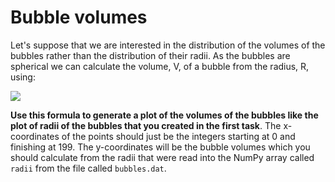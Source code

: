 # Bubble volumes

Let's suppose that we are interested in the distribution of the volumes of the bubbles rather than the distribution of their radii.  As the bubbles are spherical we can calculate the volume, V, of a bubble from the radius, R, using:

![](https://render.githubusercontent.com/render/math?math=V=\frac{4}{3}\pi\R^3)

__Use this formula to generate a plot of the volumes of the bubbles like the plot of radii of the bubbles that you created in the first task__.  The x-coordinates of the points should just be the integers starting at 0 and finishing at 199.  The y-coordinates will be the bubble volumes which you should calculate from the radii that were read into the NumPy array called `radii` from the file called `bubbles.dat`.

